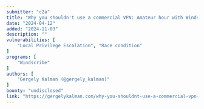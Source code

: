 ```yaml
---
submitter: "c2a"
title: "Why you shouldn't use a commercial VPN: Amateur hour with Windscribe"
date: "2024-04-12"
added: "2024-11-03"
description: ""
vulnerabilities: [
    "Local Privilege Escalation", "Race condition"
]
programs: [
    "Windscribe"
]
authors: [
    "Gergely Kalman (@gergely_kalman)"
]
bounty: "undisclosed"
link: "https://gergelykalman.com/why-you-shouldnt-use-a-commercial-vpn-amateur-hour-with-windscribe.html"
---
```




